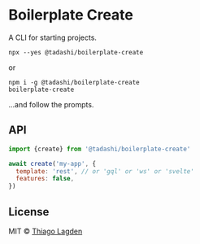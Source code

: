 # Boilerplate Create

A CLI for starting projects.

```
npx --yes @tadashi/boilerplate-create
```

or

```
npm i -g @tadashi/boilerplate-create
boilerplate-create
```

...and follow the prompts.

## API

```js
import {create} from '@tadashi/boilerplate-create'

await create('my-app', {
  template: 'rest', // or 'gql' or 'ws' or 'svelte'
  features: false,
})
```

## License

MIT © [Thiago Lagden](https://github.com/lagden)
